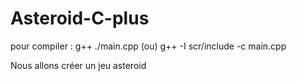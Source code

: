 # Asteroid-C-plus

pour compiler : g++ ./main.cpp (ou) g++ -I scr/include -c main.cpp 

Nous allons créer un jeu asteroid